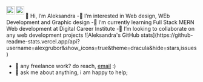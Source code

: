 <a href="https://twitter.com/aleksandrag93">
  <img align="left" alt="Aleksandra Grubor" | Twitter" width="22px" src="https://raw.githubusercontent.com/peterthehan/peterthehan/master/assets/twitter.svg" />
</a>
<a href="https://www.linkedin.com/in/aleksandragrubordev/">
  <img align="left" alt="Aleksandra's LinkedIN" width="22px" src="https://raw.githubusercontent.com/peterthehan/peterthehan/master/assets/linkedin.svg" />
</a>
<br>
👋 Hi, I’m Aleksandra 
-👀 I’m interested in Web design, WEb Development and Graphic design 
-🌱 I’m currently learning Full Stack MERN Web development at Digital Career Institute 
-💞️ I’m looking to collaborate on any web development projects 
 ![Aleksandra's GitHub stats](https://github-readme-stats.vercel.app/api?username=alexgrubor&show_icons=true&theme=dracula&hide=stars,issues)



            

 - 💼 any freelance work? do reach, [email](mailto:alexgrubor@gmail.com) :)
- 💬 ask me about anything, i am happy to help;

<!---
alexgrubor/alexgrubor is a ✨ special ✨ repository because its `README.md` (this file) appears on your GitHub profile.
You can click the Preview link to take a look at your changes.
--->
